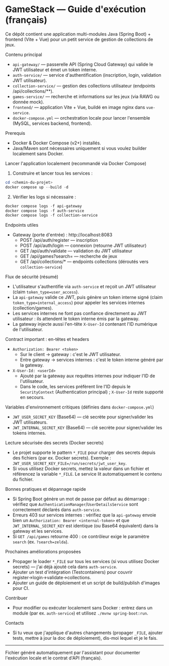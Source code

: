 # GameStack — Guide d'exécution (français)

Ce dépôt contient une application multi-modules Java (Spring Boot) + frontend (Vite + Vue) pour un petit service de gestion de collections de jeux.

Contenu principal
- `api-gateway/` — passerelle API (Spring Cloud Gateway) qui valide le JWT utilisateur et émet un token interne.
- `auth-service/` — service d'authentification (inscription, login, validation JWT utilisateur).
- `collection-service/` — gestion des collections utilisateur (endpoints /api/collections/**).
- `games-service/` — recherche et informations sur les jeux (via RAWG ou donnée mock).
- `frontend/` — application Vite + Vue, buildé en image nginx dans `vue-service`.
- `docker-compose.yml` — orchestration locale pour lancer l'ensemble (MySQL, services backend, frontend).

Prerequis
- Docker & Docker Compose (v2+) installés.
- Java/Maven sont nécessaires uniquement si vous voulez builder localement sans Docker.

Lancer l'application localement (recommandé via Docker Compose)

1. Construire et lancer tous les services :

```powershell
cd <chemin-du-projet>
docker compose up --build -d
```

2. Vérifier les logs si nécessaire :

```powershell
docker compose logs -f api-gateway
docker compose logs -f auth-service
docker compose logs -f collection-service
```

Endpoints utiles
- Gateway (porte d'entrée) : http://localhost:8083
  - POST /api/auth/register  — inscription
  - POST /api/auth/login     — connexion (retourne JWT utilisateur)
  - GET  /api/auth/validate  — validation du JWT utilisateur
  - GET  /api/games?search=  — recherche de jeux
  - GET  /api/collections/*  — endpoints collections (déroutés vers `collection-service`)

Flux de sécurité (résumé)
- L'utilisateur s'authentifie via `auth-service` et reçoit un JWT utilisateur (claim `token_type=user_access`).
- La `api-gateway` valide ce JWT, puis génère un token interne signé (claim `token_type=internal_access`) pour appeler les services internes (collection/games).
- Les services internes ne font pas confiance directement au JWT utilisateur : ils attendent le token interne émis par la gateway.
- La gateway injecte aussi l'en-tête `X-User-Id` contenant l'ID numérique de l'utilisateur.

Contract important : en-têtes et headers
- `Authorization: Bearer <token>`
  - Sur le client → gateway : c'est le JWT utilisateur.
  - Entre gateway → services internes : c'est le token interne généré par la gateway.
- `X-User-Id: <userId>`
  - Ajouté par la gateway aux requêtes internes pour indiquer l'ID de l'utilisateur.
  - Dans le code, les services préfèrent lire l'ID depuis le `SecurityContext` (Authentication principal) ; `X-User-Id` reste supporté en secours.

Variables d'environnement critiques (définies dans `docker-compose.yml`)
- `JWT_USER_SECRET_KEY` (Base64) — clé secrète pour signer/valider les JWT utilisateurs.
- `JWT_INTERNAL_SECRET_KEY` (Base64) — clé secrète pour signer/valider les tokens internes.

Lecture sécurisée des secrets (Docker secrets)
- Le projet supporte le pattern `*_FILE` pour charger des secrets depuis des fichiers (par ex. Docker secrets). Exemple : `JWT_USER_SECRET_KEY_FILE=/run/secrets/jwt_user_key`.
- Si vous utilisez Docker secrets, mettez la valeur dans un fichier et référencez la variable `*_FILE`. Le service lit automatiquement le contenu du fichier.

Bonnes pratiques et dépannage rapide
- Si Spring Boot génère un mot de passe par défaut au démarrage : vérifiez que `AuthenticationManager`/`UserDetailsService` sont correctement déclarés dans `auth-service`.
- Erreurs 403 sur services internes : vérifiez que la `api-gateway` envoie bien un `Authorization: Bearer <internal-token>` et que `JWT_INTERNAL_SECRET_KEY` est identique (ou Base64 équivalent) dans la gateway et les services.
- Si `GET /api/games` retourne 400 : ce contrôleur exige le paramètre `search` (ex. `?search=zelda`).

Prochaines améliorations proposées
- Propager le loader `*_FILE` sur tous les services (si vous utilisez Docker secrets) — j'ai déjà ajouté cela dans `auth-service`.
- Ajouter un test d'intégration (Testcontainers) pour couvrir register→login→validate→collections.
- Ajouter un guide de déploiement et un script de build/publish d'images pour CI.

Contribuer
- Pour modifier ou exécuter localement sans Docker : entrez dans un module (par ex. `auth-service`) et utilisez `./mvnw spring-boot:run`.

Contacts
- Si tu veux que j'applique d'autres changements (propager `_FILE`, ajouter tests, mettre à jour la doc de déploiement), dis-moi lequel et je le fais.

---
Fichier généré automatiquement par l'assistant pour documenter l'exécution locale et le contrat d'API (français).

